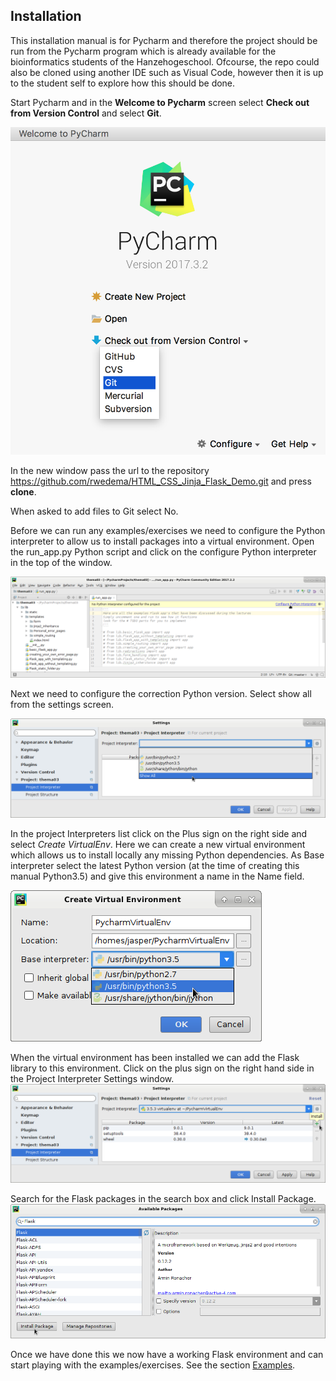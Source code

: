 ## Installation
This installation manual is for Pycharm and therefore the project should be run from the Pycharm program which is already available for the bioinformatics students of the Hanzehogeschool. Ofcourse, the repo could also be cloned using another IDE such as Visual Code, however then it is up to the student self to explore how this should be done.


Start Pycharm and in the **Welcome to Pycharm** screen select **Check out from Version Control** and select **Git**.

![](../Markdown_Images/NewProject.png "Pycharm Welcome Screen")

In the new window pass the url to the repository 
https://github.com/rwedema/HTML_CSS_Jinja_Flask_Demo.git
and press **clone**.

When asked to add files to Git select No.

Before we can run any examples/exercises we need to configure the Python interpreter to allow us to install packages into a virtual environment.
Open the run_app.py Python script and click on the configure Python interpreter in the top of the window. 

![](../Markdown_Images/Configure_Python_interpreter.png "Configure Python interpreter")

Next we need to configure the correction Python version. Select show all from the settings screen.

![](../Markdown_Images/Interpreter_show_all.png "Show all installed Python versions")

In the project Interpreters list click on the Plus sign on the right side and select *Create VirtualEnv*.
Here we can create a new virtual environment which allows us to install locally any missing Python dependencies. As Base interpreter select the latest Python version (at the time of creating this manual Python3.5) and give this environment a name in the Name field.

![](../Markdown_Images/Select_Py_version.png "Select Python3 as our base interpreter")

When the virtual environment has been installed we can add the Flask library to this environment. Click on the plus sign on the right hand side in the Project Interpreter Settings window.
![](../Markdown_Images/Click_install_packages.png "Add Flask library to Virtual Env")

Search for the Flask packages in the search box and click Install Package.
![](../Markdown_Images/Flask_dependency.png)

Once we have done this we now have a working Flask environment and can start playing with the examples/exercises. 
See the section [Examples](../README.md#markdown-header-exercises).